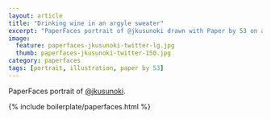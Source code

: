 ```yaml
---
layout: article
title: "Drinking wine in an argyle sweater"
excerpt: "PaperFaces portrait of @jkusunoki drawn with Paper by 53 on an iPad."
image: 
  feature: paperfaces-jkusunoki-twitter-lg.jpg
  thumb: paperfaces-jkusunoki-twitter-150.jpg
category: paperfaces
tags: [portrait, illustration, paper by 53]
---
```


PaperFaces portrait of [@jkusunoki](http://twitter.com/jkusunoki).

{% include boilerplate/paperfaces.html %}